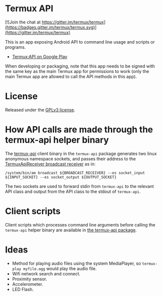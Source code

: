 Termux API
==========
[![Join the chat at https://gitter.im/termux/termux](https://badges.gitter.im/termux/termux.svg)](https://gitter.im/termux/termux)

This is an app exposing Android API to command line usage and scripts or programs.

- [Termux:API on Google Play](https://play.google.com/store/apps/details?id=com.termux.api)

When developing or packaging, note that this app needs to be signed with the same key as the main Termux app for permissions to work (only the main Termux app are allowed to call the API methods in this app).

License
=======
Released under the [GPLv3 license](http://www.gnu.org/licenses/gpl-3.0.en.html).

How API calls are made through the termux-api helper binary
===========================================================
The [termux-api](https://github.com/termux/termux-api-package/blob/master/termux-api.c) client binary in the `termux-api` package generates two linux anonymous namespace sockets, and passes their address to the [TermuxApiReceiver broadcast receiver](https://github.com/termux/termux-api/blob/master/app/src/main/java/com/termux/api/TermuxApiReceiver.java) as in:
	
	/system/bin/am broadcast ${BROADCAST_RECEIVER} --es socket_input ${INPUT_SOCKET} --es socket_output ${OUTPUT_SOCKET}

The two sockets are used to forward stdin from `termux-api` to the relevant API class and output from the API class to the stdout of `termux-api`.

Client scripts
==============
Client scripts which processes command line arguments before calling the `termux-api` helper binary are available in [the termux-api package](https://github.com/termux/termux-api-package).

Ideas
=====
- Method for playing audio files using the system MediaPlayer, so `termux-play myfile.ogg` would play the audio file.
- Wifi network search and connect.
- Proximity sensor.
- Accelerometer.
- LED Flash.
